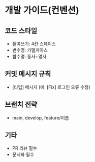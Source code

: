 # 개발 가이드(컨벤션)

## 코드 스타일
- 들여쓰기: 4칸 스페이스
- 변수명: 카멜케이스
- 함수명: 동사+명사

## 커밋 메시지 규칙
- [타입] 메시지 (예: [Fix] 로그인 오류 수정)

## 브랜치 전략
- main, develop, feature/이름

## 기타
- PR 리뷰 필수
- 문서화 필수
